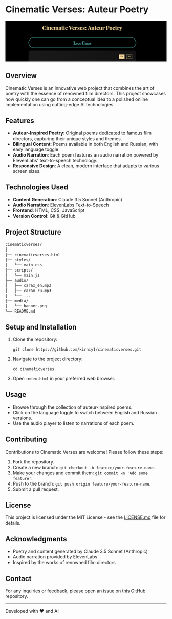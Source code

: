 # Cinematic Verses: Auteur Poetry

![Cinematic Verses Banner](/media/banner.png)

## Overview

Cinematic Verses is an innovative web project that combines the art of poetry with the essence of renowned film directors. This project showcases how quickly one can go from a conceptual idea to a polished online implementation using cutting-edge AI technologies.

## Features

- **Auteur-Inspired Poetry**: Original poems dedicated to famous film directors, capturing their unique styles and themes.
- **Bilingual Content**: Poems available in both English and Russian, with easy language toggle.
- **Audio Narration**: Each poem features an audio narration powered by ElevenLabs' text-to-speech technology.
- **Responsive Design**: A clean, modern interface that adapts to various screen sizes.

## Technologies Used

- **Content Generation**: Claude 3.5 Sonnet (Anthropic)
- **Audio Narration**: ElevenLabs Text-to-Speech
- **Frontend**: HTML, CSS, JavaScript
- **Version Control**: Git & GitHub

## Project Structure

```
cinematicverses/
│
├── cinematicverses.html
├── styles/
│   └── main.css
├── scripts/
│   └── main.js
├── audio/
│   ├── carax_en.mp3
│   ├── carax_ru.mp3
│   └── ...
├── media/
│   └── banner.png
└── README.md
```

## Setup and Installation

1. Clone the repository:
   ```
   git clone https://github.com/kirniy1/cinematicverses.git
   ```
2. Navigate to the project directory:
   ```
   cd cinematicverses
   ```
3. Open `index.html` in your preferred web browser.

## Usage

- Browse through the collection of auteur-inspired poems.
- Click on the language toggle to switch between English and Russian versions.
- Use the audio player to listen to narrations of each poem.

## Contributing

Contributions to Cinematic Verses are welcome! Please follow these steps:

1. Fork the repository.
2. Create a new branch: `git checkout -b feature/your-feature-name`.
3. Make your changes and commit them: `git commit -m 'Add some feature'`.
4. Push to the branch: `git push origin feature/your-feature-name`.
5. Submit a pull request.

## License

This project is licensed under the MIT License - see the [LICENSE.md](LICENSE.md) file for details.

## Acknowledgments

- Poetry and content generated by Claude 3.5 Sonnet (Anthropic)
- Audio narration provided by ElevenLabs
- Inspired by the works of renowned film directors

## Contact

For any inquiries or feedback, please open an issue on this GitHub repository.

---

Developed with ❤️ and AI
